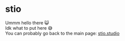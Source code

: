 # stio

Ummm hello there 😺
<br>
Idk what to put here 😅
<br>
You can probably go back to the main page: [stio.studio](http://stio.studio)